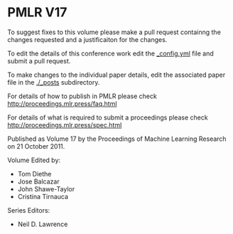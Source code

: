 # PMLR V17

To suggest fixes to this volume please make a pull request containng the changes requested and a justificaiton for the changes.

To edit the details of this conference work edit the [_config.yml](./_config.yml) file and submit a pull request.

To make changes to the individual paper details, edit the associated paper file in the [./_posts](./_posts) subdirectory.

For details of how to publish in PMLR please check http://proceedings.mlr.press/faq.html

For details of what is required to submit a proceedings please check http://proceedings.mlr.press/spec.html



Published as Volume 17 by the Proceedings of Machine Learning Research on 21 October 2011.

Volume Edited by:
  * Tom Diethe
  * Jose Balcazar
  * John Shawe-Taylor
  * Cristina Tirnauca

Series Editors:
  * Neil D. Lawrence
